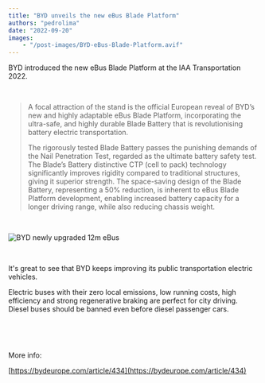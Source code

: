 ```yaml
---
title: "BYD unveils the new eBus Blade Platform"
authors: "pedrolima"
date: "2022-09-20"
images: 
    - "/post-images/BYD-eBus-Blade-Platform.avif"
---
```


BYD introduced the new eBus Blade Platform at the IAA Transportation 2022.

 

> A focal attraction of the stand is the official European reveal of BYD’s new and highly adaptable eBus Blade Platform, incorporating the ultra-safe, and highly durable Blade Battery that is revolutionising battery electric transportation.
> 
> The rigorously tested Blade Battery passes the punishing demands of the Nail Penetration Test, regarded as the ultimate battery safety test. The Blade’s Battery distinctive CTP (cell to pack) technology significantly improves rigidity compared to traditional structures, giving it superior strength. The space-saving design of the Blade Battery, representing a 50% reduction, is inherent to eBus Blade Platform development, enabling increased battery capacity for a longer driving range, while also reducing chassis weight.

 

![BYD newly upgraded 12m eBus](post-images/BYD-newly-upgraded-12m-eBus.avif)

 

It's great to see that BYD keeps improving its public transportation electric vehicles.

Electric buses with their zero local emissions, low running costs, high efficiency and strong regenerative braking are perfect for city driving. Diesel buses should be banned even before diesel passenger cars.

 

 

More info:

[https://bydeurope.com/article/434](https://bydeurope.com/article/434)
